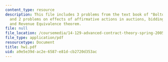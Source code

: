 ```yaml
---
content_type: resource
description: This file includes 3 problems from the text book of "Bolton and Dewatripont"
  and 2 problems on effects of affirmative actions in auctions, bidding strategies,
  and Revenue Equivalence theorem.
file: null
file_location: /coursemedia/14-129-advanced-contract-theory-spring-2005/a9e5e39dac2e6587e81dcb2720d353ac_hw1.pdf
file_type: application/pdf
resourcetype: Document
title: hw1.pdf
uid: a9e5e39d-ac2e-6587-e81d-cb2720d353ac
---
```

